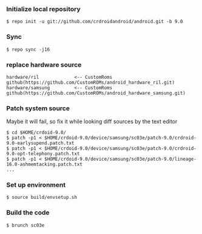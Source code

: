 
### Initialize local repository
```
$ repo init -u git://github.com/crdroidandroid/android.git -b 9.0
```
### Sync
```
$ repo sync -j16
```
### replace hardware source
```
hardware/ril             <-- CustomRoms github(https://github.com/CustomROMs/android_hardware_ril.git)
hardware/samsung         <-- CustomRoms github(https://github.com/CustomROMs/android_hardware_samsung.git)
```
### Patch system source
Maybe it will fail, so fix it while looking diff sources by the text editor
```
$ cd $HOME/crdoid-9.0/
$ patch -p1 < $HOME/crdoid-9.0/device/samsung/sc03e/patch-9.0/crdroid-9.0-earlysupend.patch.txt
$ patch -p1 < $HOME/crdoid-9.0/device/samsung/sc03e/patch-9.0/crdroid-9.0-opt-telephony.patch.txt
$ patch -p1 < $HOME/crdoid-9.0/device/samsung/sc03e/patch-9.0/lineage-16.0-ashmemtacking.patch.txt
...
```
### Set up environment
```
$ source build/envsetup.sh
```
### Build the code
```
$ brunch sc03e
```
